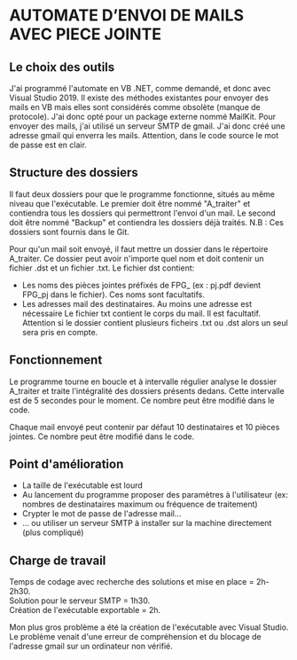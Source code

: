 # AUTOMATE D’ENVOI DE MAILS AVEC PIECE JOINTE

## Le choix des outils

J'ai programmé l'automate en VB .NET, comme demandé, et donc avec Visual Studio 2019.
Il existe des méthodes existantes pour envoyer des mails en VB mais elles sont considérés comme obsolète (manque de protocole). 
J'ai donc opté pour un package externe nommé MailKit. Pour envoyer des mails, j'ai utilisé un serveur SMTP de gmail. J'ai donc créé une adresse gmail qui enverra les mails. Attention, dans le code source le mot de passe est en clair.

## Structure des dossiers

Il faut deux dossiers pour que le programme fonctionne, situés au même niveau que l'exécutable.
Le premier doit être nommé "A_traiter" et contiendra tous les dossiers qui permettront l'envoi d'un mail.
Le second doit être nommé "Backup" et contiendra les dossiers déjà traités.
N.B : Ces dossiers sont fournis dans le Git.

Pour qu'un mail soit envoyé, il faut mettre un dossier dans le répertoire A_traiter. 
Ce dossier peut avoir n'importe quel nom et doit contenir un fichier .dst et un fichier .txt.
Le fichier dst contient:
  * Les noms des pièces jointes préfixés de FPG_ (ex : pj.pdf devient FPG_pj dans le fichier). Ces noms sont facultatifs.
  * Les adresses mail des destinataires. Au moins une adresse est nécessaire
Le fichier txt contient le corps du mail. Il est facultatif.
Attention si le dossier contient plusieurs ficheirs .txt ou .dst alors un seul sera pris en compte.

## Fonctionnement

Le programme tourne en boucle et à intervalle régulier analyse le dossier A_traiter et  traite l'intégralité des dossiers présents dedans.
Cette intervalle est de 5 secondes pour le moment. Ce nombre peut être modifié dans le code.

Chaque mail envoyé peut contenir par défaut 10 destinataires et 10 pièces jointes. Ce nombre peut être modifié dans le code.


## Point d'amélioration

* La taille de l'exécutable est lourd
* Au lancement du programme proposer des paramètres à l'utilisateur (ex: nombres de destinataires maximum ou fréquence de traitement)
* Crypter le mot de passe de l'adresse mail...
* ... ou utiliser un serveur SMTP à installer sur la machine directement (plus compliqué)



## Charge de travail

Temps de codage avec recherche des solutions et mise en place = 2h-2h30.   
Solution pour le serveur SMTP = 1h30.   
Création de l'exécutable exportable = 2h.  

Mon plus gros problème a été la création de l'exécutable avec Visual Studio.
Le problème venait d'une erreur de compréhension et du blocage de l'adresse gmail sur un ordinateur non vérifié.
